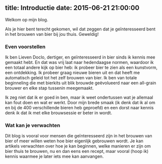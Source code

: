 title: Introductie
date: 2015-06-21 21:00:00
---

Welkom op mijn blog.

Als je hier bent terecht gekomen, wil dat zeggen dat je geïnteresseerd bent in het brouwen van bier bij jou thuis. Geweldig!

### Even voorstellen

Ik ben Lieven Doclo, dertiger, en geïnteresseerd in bier sinds ik kennis mee gemaakt hebt. En dat was vrij laat naar hedendaagse normen, waardoor ik een totaal andere kijk op bier heb: ik probeer bier te zien als een kunstvorm, een ontdekking. Ik probeer graag nieuwe bieren uit en dat heeft me automatisch geleid tot het zelf brouwen van bier. Ik ben van totale beginneling die met bierkits uit blik brouwde geëvolueerd naar een all-grain brouwer en elke stap tussenin meegemaakt.

Ik zeg niet dat ik er goed in ben, maar ik weet ondertussen wat je allemaal kan fout doen en wat er werkt. Door mijn brede smaak (ik denk dat ik al om en bij de 400 verschillende bieren heb geproefd) en een dorst naar kennis denk ik dat ik met elke brouwsessie er beter in wordt.

### Wat kan je verwachten

Dit blog is vooral voor mensen die geïnteresseerd zijn in het brouwen van bier of meer willen weten hoe bier eigenlijk gebrouwen wordt. Je kan artikels verwachten over hoe je kan beginnen, welke manieren er zijn om bier thuis te brouwen, nu en dan eens een recept, maar vooral (hoop ik) kennis waarmee je later iets mee kan aanvangen.
